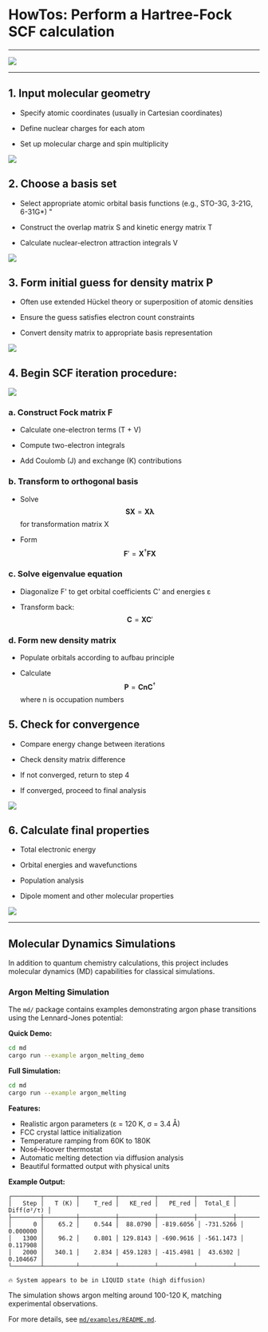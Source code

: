 # HowTos: Perform a Hartree-Fock SCF calculation

---

![](./imgs/scf_001.svg)

---
## 1. Input molecular geometry

- Specify atomic coordinates (usually in Cartesian coordinates)

- Define nuclear charges for each atom

- Set up molecular charge and spin multiplicity

![](./imgs/scf_002.svg)

## 2. Choose a basis set

- Select appropriate atomic orbital basis functions (e.g., STO-3G, 3-21G, 6-31G*)
 "
- Construct the overlap matrix S and kinetic energy matrix T

- Calculate nuclear-electron attraction integrals V

![](./imgs/scf_003.svg)

## 3. Form initial guess for density matrix P

- Often use extended Hückel theory or superposition of atomic densities

- Ensure the guess satisfies electron count constraints

- Convert density matrix to appropriate basis representation

![](./imgs/scf_004.svg)


## 4. Begin SCF iteration procedure:

![](./imgs/scf_005.svg)

### a. Construct Fock matrix F

- Calculate one-electron terms (T + V)

- Compute two-electron integrals

- Add Coulomb (J) and exchange (K) contributions



### b. Transform to orthogonal basis

- Solve $$\mathbf{S}\mathbf{X} = \mathbf{X}\mathbf{\lambda}$$ for transformation matrix X

- Form $$\mathbf{F}' = \mathbf{X}^{\dagger}\mathbf{F}\mathbf{X}$$



### c. Solve eigenvalue equation

- Diagonalize F' to get orbital coefficients C' and energies ε

- Transform back: $$\mathbf{C} = \mathbf{X}\mathbf{C}'$$



### d. Form new density matrix

- Populate orbitals according to aufbau principle

- Calculate $$\mathbf{P} = \mathbf{C}\mathbf{n}\mathbf{C}^{\dagger}$$ where n is occupation numbers


## 5. Check for convergence

- Compare energy change between iterations

- Check density matrix difference

- If not converged, return to step 4

- If converged, proceed to final analysis

![](./imgs/scf_006.svg)

## 6. Calculate final properties

- Total electronic energy

- Orbital energies and wavefunctions

- Population analysis

- Dipole moment and other molecular properties

![](./imgs/scf_007.svg)

---

## Molecular Dynamics Simulations

In addition to quantum chemistry calculations, this project includes molecular dynamics (MD) capabilities for classical simulations.

### Argon Melting Simulation

The `md/` package contains examples demonstrating argon phase transitions using the Lennard-Jones potential:

**Quick Demo:**
```bash
cd md
cargo run --example argon_melting_demo
```

**Full Simulation:**
```bash
cd md  
cargo run --example argon_melting
```

**Features:**
- Realistic argon parameters (ε = 120 K, σ = 3.4 Å)
- FCC crystal lattice initialization  
- Temperature ramping from 60K to 180K
- Nosé-Hoover thermostat
- Automatic melting detection via diffusion analysis
- Beautiful formatted output with physical units

**Example Output:**
```
┌────────┬─────────┬──────────┬──────────┬──────────┬──────────┬───────────┐
│   Step │   T (K) │    T_red │   KE_red │   PE_red │  Total_E │ Diff(σ²/τ) │
├────────┼─────────┼──────────┼──────────┼──────────┼──────────┼───────────┤
│      0 │    65.2 │    0.544 │  88.0790 │ -819.6056 │ -731.5266 │  0.000000 │
│   1300 │    96.2 │    0.801 │ 129.8143 │ -690.9616 │ -561.1473 │  0.117908 │
│   2000 │   340.1 │    2.834 │ 459.1283 │ -415.4981 │  43.6302 │  0.104667 │
└────────┴─────────┴──────────┴──────────┴──────────┴──────────┴───────────┘

🔥 System appears to be in LIQUID state (high diffusion)
```

The simulation shows argon melting around 100-120 K, matching experimental observations.

For more details, see [`md/examples/README.md`](md/examples/README.md).
